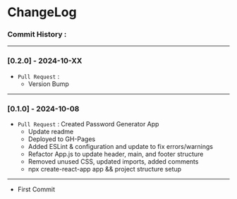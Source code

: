 # ChangeLog

### Commit History :

---

### [0.2.0] - 2024-10-XX

- `Pull Request` :
  - Version Bump

---

### [0.1.0] - 2024-10-08

- `Pull Request` : Created Password Generator App
  - Update readme
  - Deployed to GH-Pages
  - Added ESLint & configuration and update to fix errors/warnings
  - Refactor App.js to update header, main, and footer structure
  - Removed unused CSS, updated imports, added comments
  - npx create-react-app app && project structure setup

---

- First Commit
